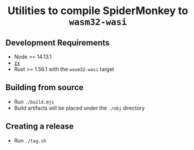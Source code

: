 <div align="center">
  <h1>Utilities to compile SpiderMonkey to <code>wasm32-wasi</code></h1>
</div>

## Development Requirements

- Node >= 14.13.1
- [zx](https://github.com/google/zx)
- Rust >= 1.56.1 with the `wasm32-wasi` target


## Building from source

- Run `./build.mjs` 
- Build artifacts will be placed under the `./obj` directory

## Creating a release

- Run  `./tag.sh`
